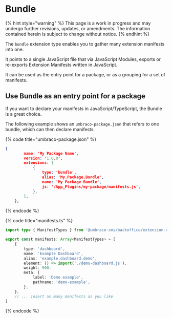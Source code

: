 # Bundle

{% hint style="warning" %}
This page is a work in progress and may undergo further revisions, updates, or amendments. The information contained herein is subject to change without notice.
{% endhint %}

The `bundle` extension type enables you to gather many extension manifests into one.

It points to a single JavaScript file that via JavaScript Modules, exports or re-exports Extension Manifests written in JavaScript.

It can be used as the entry point for a package, or as a grouping for a set of manifests.

## Use Bundle as an entry point for a package

If you want to declare your manifests in JavaScript/TypeScript, the Bundle is a great choice.

The following example shows an `umbraco-package.json` that refers to one bundle, which can then declare manifests.

{% code title="umbraco-package.json" %}

```json
{
		name: 'My Package Name',
		version: '1.0.0',
		extensions: [
			{
				type: 'bundle',
				alias: 'My.Package.Bundle',
				name: 'My Package Bundle',
				js: '/App_Plugins/my-package/manifests.js',
			},
		],
	},
```

{% endcode %}

{% code title="manifests.ts" %}

```typescript
import type { ManifestTypes } from '@umbraco-cms/backoffice/extension-registry';

export const manifests: Array<ManifestTypes> = [
	{
		type: 'dashboard',
		name: 'Example Dashboard',
		alias: 'example.dashboard.demo',
		element: () => import('./demo-dashboard.js'),
		weight: 900,
		meta: {
			label: 'Demo example',
			pathname: 'demo-example',
		},
	},
	// ... insert as many manifests as you like
]
```

{% endcode %}
